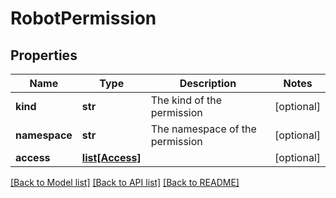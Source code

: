 # RobotPermission

## Properties
Name | Type | Description | Notes
------------ | ------------- | ------------- | -------------
**kind** | **str** | The kind of the permission | [optional] 
**namespace** | **str** | The namespace of the permission | [optional] 
**access** | [**list[Access]**](Access.md) |  | [optional] 

[[Back to Model list]](../README.md#documentation-for-models) [[Back to API list]](../README.md#documentation-for-api-endpoints) [[Back to README]](../README.md)


